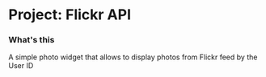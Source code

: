 # Project: Flickr API

### What's this

A simple photo widget that allows to display photos from Flickr feed by the User ID